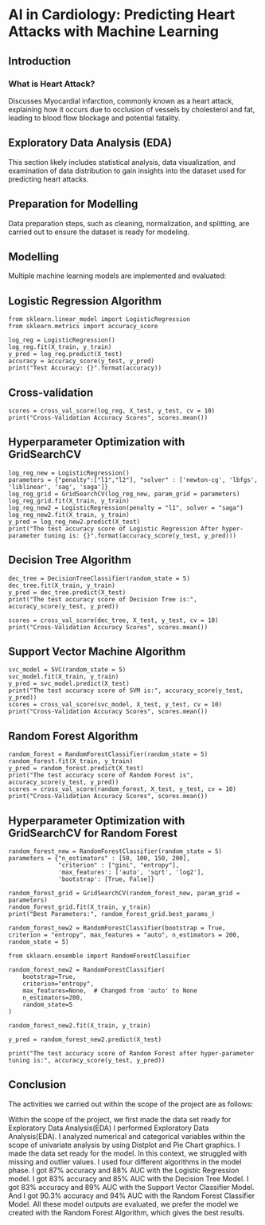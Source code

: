 # AI in Cardiology: Predicting Heart Attacks with Machine Learning

## Introduction
### What is Heart Attack?
Discusses Myocardial infarction, commonly known as a heart attack, explaining how it occurs due to occlusion of vessels by cholesterol and fat, leading to blood flow blockage and potential fatality.

## Exploratory Data Analysis (EDA)
This section likely includes statistical analysis, data visualization, and examination of data distribution to gain insights into the dataset used for predicting heart attacks.

## Preparation for Modelling
Data preparation steps, such as cleaning, normalization, and splitting, are carried out to ensure the dataset is ready for modeling.

## Modelling
Multiple machine learning models are implemented and evaluated:

## Logistic Regression Algorithm

```
from sklearn.linear_model import LogisticRegression
from sklearn.metrics import accuracy_score

log_reg = LogisticRegression()
log_reg.fit(X_train, y_train)
y_pred = log_reg.predict(X_test)
accuracy = accuracy_score(y_test, y_pred)
print("Test Accuracy: {}".format(accuracy))
```

## Cross-validation

```
scores = cross_val_score(log_reg, X_test, y_test, cv = 10)
print("Cross-Validation Accuracy Scores", scores.mean())
```
## Hyperparameter Optimization with GridSearchCV
```
log_reg_new = LogisticRegression()
parameters = {"penalty":["l1","l2"], "solver" : ['newton-cg', 'lbfgs', 'liblinear', 'sag', 'saga']}
log_reg_grid = GridSearchCV(log_reg_new, param_grid = parameters)
log_reg_grid.fit(X_train, y_train)
log_reg_new2 = LogisticRegression(penalty = "l1", solver = "saga")
log_reg_new2.fit(X_train, y_train)
y_pred = log_reg_new2.predict(X_test)
print("The test accuracy score of Logistic Regression After hyper-parameter tuning is: {}".format(accuracy_score(y_test, y_pred)))
```

## Decision Tree Algorithm
```
dec_tree = DecisionTreeClassifier(random_state = 5)
dec_tree.fit(X_train, y_train)
y_pred = dec_tree.predict(X_test)
print("The test accuracy score of Decision Tree is:", accuracy_score(y_test, y_pred))

scores = cross_val_score(dec_tree, X_test, y_test, cv = 10)
print("Cross-Validation Accuracy Scores", scores.mean())
```

## Support Vector Machine Algorithm

```
svc_model = SVC(random_state = 5)
svc_model.fit(X_train, y_train)
y_pred = svc_model.predict(X_test)
print("The test accuracy score of SVM is:", accuracy_score(y_test, y_pred))
scores = cross_val_score(svc_model, X_test, y_test, cv = 10)
print("Cross-Validation Accuracy Scores", scores.mean())
```

## Random Forest Algorithm
```
random_forest = RandomForestClassifier(random_state = 5)
random_forest.fit(X_train, y_train)
y_pred = random_forest.predict(X_test)
print("The test accuracy score of Random Forest is", accuracy_score(y_test, y_pred))
scores = cross_val_score(random_forest, X_test, y_test, cv = 10)
print("Cross-Validation Accuracy Scores", scores.mean())
```
## Hyperparameter Optimization with GridSearchCV for Random Forest
```
random_forest_new = RandomForestClassifier(random_state = 5)
parameters = {"n_estimators" : [50, 100, 150, 200], 
              "criterion" : ["gini", "entropy"], 
              'max_features': ['auto', 'sqrt', 'log2'], 
              'bootstrap': [True, False]}

random_forest_grid = GridSearchCV(random_forest_new, param_grid = parameters)
random_forest_grid.fit(X_train, y_train)
print("Best Parameters:", random_forest_grid.best_params_)

random_forest_new2 = RandomForestClassifier(bootstrap = True, criterion = "entropy", max_features = "auto", n_estimators = 200, random_state = 5)

from sklearn.ensemble import RandomForestClassifier

random_forest_new2 = RandomForestClassifier(
    bootstrap=True, 
    criterion="entropy", 
    max_features=None,  # Changed from 'auto' to None
    n_estimators=200, 
    random_state=5
)

random_forest_new2.fit(X_train, y_train)

y_pred = random_forest_new2.predict(X_test)

print("The test accuracy score of Random Forest after hyper-parameter tuning is:", accuracy_score(y_test, y_pred))
```

## Conclusion

The activities we carried out within the scope of the project are as follows:

Within the scope of the project, we first made the data set ready for Exploratory Data Analysis(EDA)
I performed Exploratory Data Analysis(EDA).
I analyzed numerical and categorical variables within the scope of univariate analysis by using Distplot and Pie Chart graphics.
I made the data set ready for the model. In this context, we struggled with missing and outlier values.
I used four different algorithms in the model phase.
I got 87% accuracy and 88% AUC with the Logistic Regression model.
I got 83% accuracy and 85% AUC with the Decision Tree Model.
I got 83% accuracy and 89% AUC with the Support Vector Classifier Model.
And I got 90.3% accuracy and 94% AUC with the Random Forest Classifier Model.
All these model outputs are evaluated, we prefer the model we created with the Random Forest Algorithm, which gives the best results.



